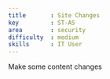 ```yaml
---
title       : Site Changes
key         : ST-AS
area        : security
difficulty  : medium
skills      : IT User
---
```


Make some content changes
